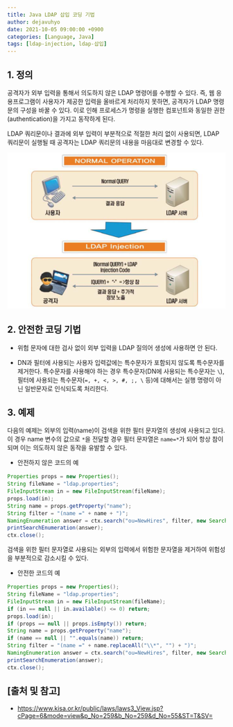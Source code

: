 ```yaml
---
title: Java LDAP 삽입 코딩 기법
author: dejavuhyo
date: 2021-10-05 09:00:00 +0900
categories: [Language, Java]
tags: [ldap-injection, ldap-삽입]
---
```


## 1. 정의
공격자가 외부 입력을 통해서 의도하지 않은 LDAP 명령어를 수행할 수 있다. 즉, 웹 응용프로그램이 사용자가 제공한 입력을 올바르게 처리하지 못하면, 공격자가 LDAP 명령문의 구성을 바꿀 수 있다. 이로 인해 프로세스가 명령을 실행한 컴포넌트와 동일한 권한(authentication)을 가지고 동작하게 된다.

LDAP 쿼리문이나 결과에 외부 입력이 부분적으로 적절한 처리 없이 사용되면, LDAP 쿼리문이 실행될 때 공격자는 LDAP 쿼리문의 내용을 마음대로 변경할 수 있다.

![ldap-injection](/assets/img/2021-10-05-ldap-injection/ldap-injection.png)

## 2. 안전한 코딩 기법

* 위험 문자에 대한 검사 없이 외부 입력을 LDAP 질의어 생성에 사용하면 안 된다.

* DN과 필터에 사용되는 사용자 입력값에는 특수문자가 포함되지 않도록 특수문자를 제거한다. 특수문자를 사용해야 하는 경우 특수문자(DN에 사용되는 특수문자는 `\`), 필터에 사용되는 특수문자(`=, +, <, >, #, ;, \` 등)에 대해서는 실행 명령이 아닌 일반문자로 인식되도록 처리한다.

## 3. 예제
다음의 예제는 외부의 입력(name)이 검색을 위한 필터 문자열의 생성에 사용되고 있다. 이 경우 name 변수의 값으로 `*`을 전달할 경우 필터 문자열은 `name=*`가 되어 항상 참이 되며 이는 의도하지 않은 동작을 유발할 수 있다.

* 안전하지 않은 코드의 예

```java
Properties props = new Properties();
String fileName = "ldap.properties";
FileInputStream in = new FileInputStream(fileName);
props.load(in);
String name = props.getProperty("name");
String filter = "(name =" + name + ")";
NamingEnumeration answer = ctx.search("ou=NewHires", filter, new SearchControls());
printSearchEnumeration(answer);
ctx.close();
```

검색을 위한 필터 문자열로 사용되는 외부의 입력에서 위험한 문자열을 제거하여 위험성을 부분적으로 감소시킬 수 있다.

* 안전한 코드의 예

```java
Properties props = new Properties();
String fileName = "ldap.properties";
FileInputStream in = new FileInputStream(fileName);
if (in == null || in.available() <= 0) return;
props.load(in);
if (props == null || props.isEmpty()) return;
String name = props.getProperty("name");
if (name == null || "".equals(name)) return;
String filter = "(name =" + name.replaceAll("\\*", "") + ")";
NamingEnumeration answer = ctx.search("ou=NewHires", filter, new SearchControls());
printSearchEnumeration(answer);
ctx.close();
```

## [출처 및 참고]
* <https://www.kisa.or.kr/public/laws/laws3_View.jsp?cPage=6&mode=view&p_No=259&b_No=259&d_No=55&ST=T&SV=>
